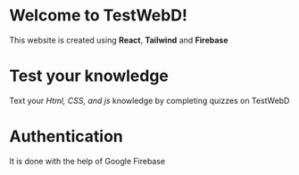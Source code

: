 # Welcome to TestWebD!
This website is created using **React**, **Tailwind** and **Firebase**
# Test your knowledge
Text your *Html, CSS, and js* knowledge by completing quizzes on TestWebD 
# Authentication 
It is done with the help of Google Firebase 
